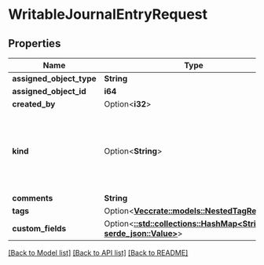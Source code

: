 # WritableJournalEntryRequest

## Properties

Name | Type | Description | Notes
------------ | ------------- | ------------- | -------------
**assigned_object_type** | **String** |  | 
**assigned_object_id** | **i64** |  | 
**created_by** | Option<**i32**> |  | [optional]
**kind** | Option<**String**> | * `info` - Info * `success` - Success * `warning` - Warning * `danger` - Danger | [optional]
**comments** | **String** |  | 
**tags** | Option<[**Vec<crate::models::NestedTagRequest>**](NestedTagRequest.md)> |  | [optional]
**custom_fields** | Option<[**::std::collections::HashMap<String, serde_json::Value>**](serde_json::Value.md)> |  | [optional]

[[Back to Model list]](../README.md#documentation-for-models) [[Back to API list]](../README.md#documentation-for-api-endpoints) [[Back to README]](../README.md)


